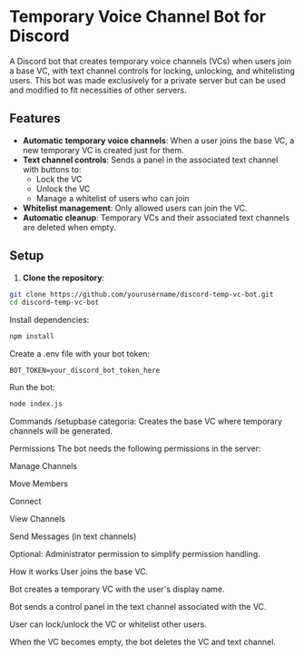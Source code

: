 # Temporary Voice Channel Bot for Discord

A Discord bot that creates temporary voice channels (VCs) when users join a base VC, with text channel controls for locking, unlocking, and whitelisting users.
This bot was made exclusively for a private server but can be used and modified to fit necessities of other servers.

## Features

- **Automatic temporary voice channels**: When a user joins the base VC, a new temporary VC is created just for them.  
- **Text channel controls**: Sends a panel in the associated text channel with buttons to:
  - Lock the VC  
  - Unlock the VC  
  - Manage a whitelist of users who can join  
- **Whitelist management**: Only allowed users can join the VC.  
- **Automatic cleanup**: Temporary VCs and their associated text channels are deleted when empty.  

## Setup

1. **Clone the repository**:

```bash
git clone https://github.com/yourusername/discord-temp-vc-bot.git
cd discord-temp-vc-bot
```
Install dependencies:
```bash
npm install
```
Create a .env file with your bot token:

```env
BOT_TOKEN=your_discord_bot_token_here
```
Run the bot:

```bash
node index.js
```
Commands
/setupbase categoria:<category>
Creates the base VC where temporary channels will be generated.

Permissions
The bot needs the following permissions in the server:

Manage Channels

Move Members

Connect

View Channels

Send Messages (in text channels)

Optional: Administrator permission to simplify permission handling.

How it works
User joins the base VC.

Bot creates a temporary VC with the user's display name.

Bot sends a control panel in the text channel associated with the VC.

User can lock/unlock the VC or whitelist other users.

When the VC becomes empty, the bot deletes the VC and text channel.
